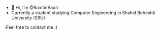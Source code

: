 - 👋 Hi, I’m @RamtinBadri
- Currently a student studying Computer Engineering
in Shahid Beheshti University (SBU)

-Feel free to contact me ;)
<!---
RamtinBadri/RamtinBadri is a ✨ special ✨ repository because its `README.md` (this file) appears on your GitHub profile.
You can click the Preview link to take a look at your changes.
--->
